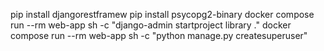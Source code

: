 pip install djangorestframew
pip install psycopg2-binary
docker compose run --rm web-app sh -c "django-admin startproject library ." 
docker compose run --rm web-app sh -c "python manage.py createsuperuser"